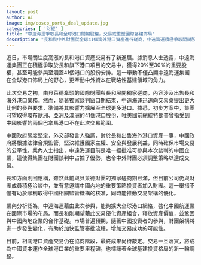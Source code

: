 ```yaml
---
layout: post
author: AI
image: img/cosco_ports_deal_update.jpg
categories: [ '財經' ]
title: "中遠海運爭取長和全球港口關鍵股權，交易或重塑國際基建佈局"
description: "長和與中外財團就全球41個海外港口資產進行磋商，中遠海運積極爭取關鍵股權，凸顯中國資本全球基建運作野心。交易結構隨中國投資者加入逐步調整，料將提升交易成功率，並成為國際港口產業重要里程碑。"
---
```

近日，市場關注度高漲的長和港口資產交易有了新進展。據消息人士透露，中遠海運集團正在積極爭取於長和旗下港口項目的交易中，獲得20%至30%的重要股權，甚至可能參與至涵蓋41個港口的股份安排。這一舉動不僅凸顯中遠海運集團在全球港口佈局上的野心，更牽動中外資本在戰略性基建領域的角力。

此次交易之初，由貝萊德牽頭的國際財團與長和展開獨家磋商，內容涉及出售長和海外港口業務。然而，隨著獨家談判窗口期結束，中遠海運迅速向交易桌提出更大比例的參與要求，準備將其影響力擴展至全球更多港口。據悉，初步方案中，集團可望取得環布歐洲、亞洲及澳洲的41個港口股份，唯美國前總統特朗普曾指受到中國影響的兩個巴拿馬港口不在此次交易範圍。

中國政府態度堅定，外交部發言人強調，對於長和出售海外港口資產一事，中國政府將根據法律合規監管，堅決維護國家主權、安全與發展利益，同時確保市場交易的公平性。業內人士指出，中遠海運目前是唯一經批准可參與本次談判的中國企業，這使得集團在財團談判中占據了優勢，也令中外財團必須調整策略以達成交易。

長和方面則回應稱，雖然此前與貝萊德財團的獨家磋商期已滿，但目前公司仍與財團成員積極洽談中，並有意邀請中國內地的重要策略投資者加入財團。這一舉措不僅有助於順利取得中國相關監管機構的核准，同時能推動交易架構的優化。

業內分析認為，中遠海運藉由此次參與，能夠擴大全球港口網絡，強化中國航運業在國際市場的布局。而長和則期望藉此交易優化資產組合，釋放資產價值，並鞏固與中國內地企業的合作基礎。市場普遍預期，隨著中國投資者的參與，財團架構將進一步發生變化，有助於加快監管審批流程，增加交易成功的可能性。

目前，相關港口資產交易仍在協商階段，最終成果尚待敲定。交易一旦落實，將成為中國資本運作全球港口業的重要里程碑，也標誌著全球基建投資格局的新一輪調整。